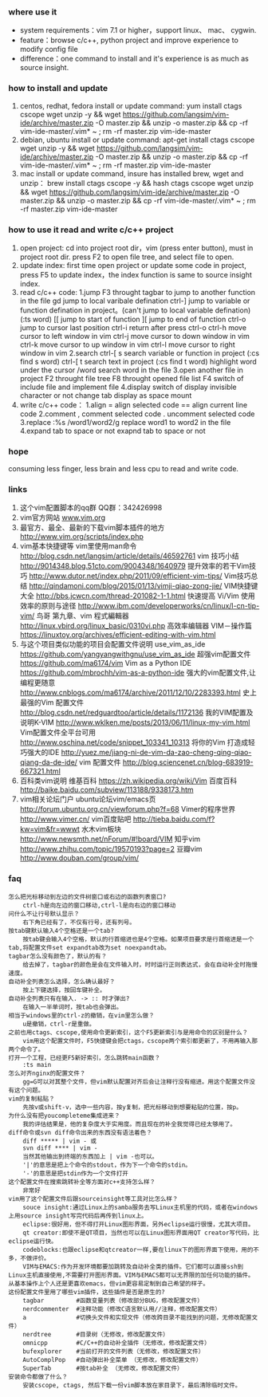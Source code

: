 ### where use it
    
* system requirements：vim 7.1 or higher，support linux、 mac、 cygwin.
* feature：browse c/c++, python project and improve experience to modify config file
* difference：one command to install and it's experience is as much as source insight.


### how to install and update

1. centos, redhat, fedora install or update command:
      yum install ctags cscope wget unzip -y && wget https://github.com/langsim/vim-ide/archive/master.zip -O master.zip && unzip -o master.zip && cp -rf vim-ide-master/.vim* ~ ; rm -rf master.zip vim-ide-master
2. debian, ubuntu install or update command:
      apt-get install ctags cscope wget unzip -y && wget https://github.com/langsim/vim-ide/archive/master.zip -O master.zip && unzip -o master.zip && cp -rf vim-ide-master/.vim* ~ ; rm -rf master.zip vim-ide-master
3. mac install or update command, insure has installed brew, wget and unzip：
      brew install ctags cscope -y && hash ctags cscope wget unzip && wget https://github.com/langsim/vim-ide/archive/master.zip -O master.zip && unzip -o master.zip && cp -rf vim-ide-master/.vim* ~ ; rm -rf master.zip vim-ide-master


### how to use it read and write c/c++ project

1. open project:
        cd into project root dir，vim (press enter button), must in project root dir. press F2 to open file tree, and select file to open.
2. update index:
        first time open project or update some code in project, press F5 to update index，the index function is same to source insight index.
3. read c/c++ code:
        1.jump
            F3         throught tagbar to jump to another function in the file
            gd         jump to local varibale defination
            ctrl-]     jump to variable or function defination in project。(can't jump to local variable defination) (:ts word)
            [[         jump to start of function
            ][         jump to end of function
            ctrl-o     jump to cursor last position
            ctrl-i     return after press ctrl-o
            ctrl-h     move cursor to left window in vim
            ctrl-j     move cursor to down window in vim
            ctrl-k     move cursor to up window in vim
            ctrl-l     move cursor to right window in vim
        2.search
            ctrl-[ s   search variable or function in project (:cs find s word)
            ctrl-[ t   search text in project (:cs find t word)
            <F7>       highlight word under the cursor 
            /word      search word in the file
        3.open another file in project
            F2         throught file tree
            F8         throught opened file list
            F4         switch of include file and implement file
        4.display
            <F6>       switch of display invisible character or not 
            <F10>      change tab display as space mount
4. write c/c++ code：
        1.align
            =          align selected code
            ==         align current line code
        2.comment
            ,          comment selected code
            .          uncomment selected code
        3.replace
            :%s /word1/word2/g  replace word1 to word2 in the file
        4.expand tab to space or not
            <F9>       exapnd tab to space or not


### hope

consuming less finger, less brain and less cpu to read and write code.


### links

1. 这个vim配置脚本的qq群
    QQ群：342426998
2. vim官方网站
    www.vim.org
3. 最官方、最全、最新的下载vim脚本插件的地方
    http://www.vim.org/scripts/index.php
4. vim基本快捷键等
    vim里使用man命令     http://blog.csdn.net/langsim/article/details/46592761
    vim 技巧小结         http://9014348.blog.51cto.com/9004348/1640979
    提升效率的若干Vim技巧  http://www.dutor.net/index.php/2011/09/efficient-vim-tips/
    Vim技巧总结          http://qindamoni.com/blog/2015/01/13/vimji-qiao-zong-jie/
    VIM快捷键大全        http://bbs.jcwcn.com/thread-201082-1-1.html
    快速提高 Vi/Vim 使用效率的原则与途径   http://www.ibm.com/developerworks/cn/linux/l-cn-tip-vim/
    鸟哥 第九章、vim 程式編輯器            http://linux.vbird.org/linux_basic/0310vi.php
    高效率编辑器 VIM－操作篇               https://linuxtoy.org/archives/efficient-editing-with-vim.html
5. 与这个项目类似功能的项目会配置文件说明
    use_vim_as_ide                      https://github.com/yangyangwithgnu/use_vim_as_ide
    超强vim配置文件                     https://github.com/ma6174/vim
    Vim as a Python IDE                 https://github.com/mbrochh/vim-as-a-python-ide
    强大的vim配置文件,让编程更随意      http://www.cnblogs.com/ma6174/archive/2011/12/10/2283393.html
    史上最强的Vim 配置文件              http://blog.csdn.net/redguardtoo/article/details/1172136
    我的VIM配置及说明K-VIM              http://www.wklken.me/posts/2013/06/11/linux-my-vim.html
    Vim配置文件全平台可用               http://www.oschina.net/code/snippet_103341_10313
    将你的Vim 打造成轻巧强大的IDE  http://yuez.me/jiang-ni-de-vim-da-zao-cheng-qing-qiao-qiang-da-de-ide/
    vim 配置文件                        http://blog.sciencenet.cn/blog-683919-667321.html
6. 百科类vim说明
    维基百科             https://zh.wikipedia.org/wiki/Vim
    百度百科             http://baike.baidu.com/subview/113188/9338173.htm
7. vim相关论坛门户
    ubuntu论坛vim/emacs页  http://forum.ubuntu.org.cn/viewforum.php?f=68
    Vimer的程序世界        http://www.vimer.cn/
    vim百度贴吧            http://tieba.baidu.com/f?kw=vim&fr=wwwt
    水木vim板块            http://www.newsmth.net/nForum/#!board/VIM
    知乎vim                http://www.zhihu.com/topic/19570193?page=2
    豆瓣vim                http://www.douban.com/group/vim/


### faq

    怎么把光标移动到左边的文件树窗口或右边的函数列表窗口?
        ctrl-h是向左边的窗口移动,ctrl-l是向右边的窗口移动
    问什么不让行号默认显示？
        右下角已经有了，不仅有行号，还有列号。
    按tab键默认输入4个空格还是一个tab?
        按tab键会输入4个空格，默认的行首缩进也是4个空格。如果项目要求是行首缩进是一个tab,将配置文件set expandtab改为set noexpandtab。
    tagbar怎么没有颜色了，默认的有？
        给去掉了，tagbar的颜色是会在文件输入时，时时运行正则表达式，会在自动补全时拖慢速度。
    自动补全列表怎么选择，怎么确认最好？
        按上下键选择，按回车键补全。
    自动补全列表只有在输入. -> :: 时才弹出?
        在输入一半单词时，按tab也会弹出。
    相当于windows里的ctrl-z的撤销，在vim里怎么做？
        u是撤销，ctrl-r是重做。
    之前也用ctags、cscope,使用命令更新索引，这个F5更新索引与是用命令的区别是什么？
        vim用这个配置文件时，F5快捷键会把ctags，cscope两个索引都更新了，不用再输入那两个命令了。
    打开一个工程，已经更F5新好索引，怎么跳转main函数？
        :ts main
    怎么对齐nginx的配置文件？
        gg=G可以对其整个文件，但vim默认配置对齐后会让注释行没有缩进。用这个配置文件没有这个问题。
    vim的复制粘贴？
        先按v或shift-v，选中一些内容，按y复制，把光标移动到想要粘贴的位置，按p。
    为什么没有把youcompleteme集成进来？
        我的评估结果是，他的复杂度大于实用度。而且现在的补全我觉得已经太够用了。
    diff命令或svn diff命令出来的东西没有语法着色？
        diff ***** | vim - 或
        svn diff **** | vim -
        当然其他输出到终端的东西加上 | vim -也可以。
        '|'的意思是把上个命令的stdout，作为下一个命令的stdin。
        '-'的意思是把stdin作为一个文件打开
    这个配置文件在搜索跳转补全等方面对c++支持怎么样？
        非常好
    vim用了这个配置文件后跟sourceinsight等工具对比怎么样？
        souce insight:通过Linux上的samba服务去写Linux主机里的代码，或者在windows上用source insight写完代码后再传到linux上。
        eclipse:很好用，但不得打开Linux图形界面，另外eclipse运行很慢，尤其大项目。
        qt creator:即使不是QT项目，当然也可以在Linux图形界面用QT creator写代码，比eclipse运行快。
        codeblocks:也跟eclipse和qtcreator一样,要在linux下的图形界面下使用，用的不多，不做评价。
        VIM与EMACS:作为开发环境都要加跳转及自动补全类的插件。它们都可以直接ssh到Linux主机直接使用,不需要打开图形界面。VIM与EMACS都可以无界限的加任何功能的插件。从基本操作上个人还是更喜欢emacs，但vim更容易定制到自己希望的样子。
    这份配置文件里用了哪些vim插件，这些插件是否是原生的?
        tagbar         #函数变量列表（修改部分BUG，修改配置文件）
        nerdcommenter  #注释功能（修改C语言默认用//注释，修改配置文件）
        a              #切换头文件和实现文件（修改跨目录不能找到的问题，无修改配置文件）
        nerdtree       #目录树（无修改，修改配置文件）
        omnicpp        #C/C++的自动补全插件（无修改，修改配置文件）
        bufexplorer    #当前打开的文件列表（无修改，修改配置文件）
        AutoComplPop   #自动弹出补全菜单 （无修改，修改配置文件）
        SuperTab       #按tab补全 （无修改，修改配置文件）
    安装命令都做了什么？
        安装cscope, ctags, 然后下载一份vim脚本放在家目录下，最后清除临时文件。
